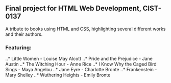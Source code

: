 ## Final project for HTML Web Development, CIST-0137


A tribute to books using HTML and CSS, highlighting several different works and their authors.


### Featuring:
..* Little Women - Louise May Alcott
..* Pride and the Prejudice - Jane Austin
..* The Witching Hour - Anne Rice
..* I Know Why the Caged Bird Sings - Maya Angelou
..* Jane Eyre - Charlotte Bronte
..* Frankenstein - Mary Shelley
..* Wuthering Heights - Emily Bronte
